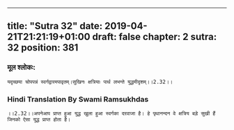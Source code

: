 
---
title: "Sutra 32"
date: 2019-04-21T21:21:19+01:00
draft: false
chapter: 2
sutra: 32
position: 381
---
### मूल श्लोकः:
```
यदृच्छया चोपपन्नं स्वर्गद्वारमपावृतम्।सुखिनः क्षत्रियाः पार्थ लभन्ते युद्धमीदृशम्।।2.32।।

```

### Hindi Translation By Swami Ramsukhdas
```
।।2.32।।अपनेआप प्राप्त हुआ युद्ध खुला हुआ स्वर्गका दरवाजा है। हे पृथानन्दन वे क्षत्रिय बड़े सुखी हैं जिनको ऐसा युद्ध प्राप्त होता है।

```

